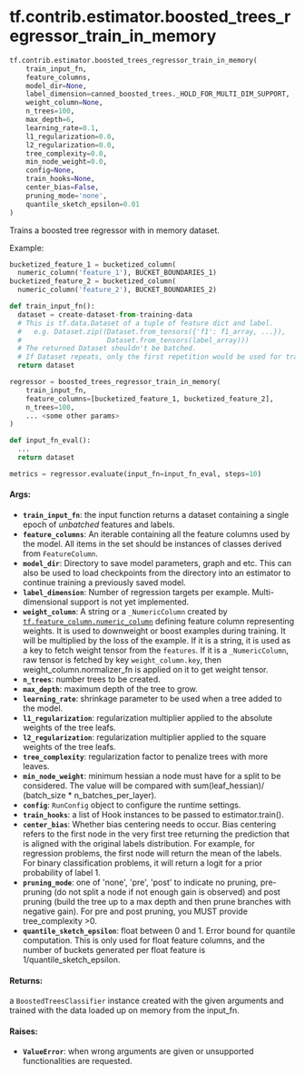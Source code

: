 <div itemscope itemtype="http://developers.google.com/ReferenceObject">
<meta itemprop="name" content="tf.contrib.estimator.boosted_trees_regressor_train_in_memory" />
<meta itemprop="path" content="Stable" />
</div>

# tf.contrib.estimator.boosted_trees_regressor_train_in_memory

``` python
tf.contrib.estimator.boosted_trees_regressor_train_in_memory(
    train_input_fn,
    feature_columns,
    model_dir=None,
    label_dimension=canned_boosted_trees._HOLD_FOR_MULTI_DIM_SUPPORT,
    weight_column=None,
    n_trees=100,
    max_depth=6,
    learning_rate=0.1,
    l1_regularization=0.0,
    l2_regularization=0.0,
    tree_complexity=0.0,
    min_node_weight=0.0,
    config=None,
    train_hooks=None,
    center_bias=False,
    pruning_mode='none',
    quantile_sketch_epsilon=0.01
)
```

Trains a boosted tree regressor with in memory dataset.

Example:

```python
bucketized_feature_1 = bucketized_column(
  numeric_column('feature_1'), BUCKET_BOUNDARIES_1)
bucketized_feature_2 = bucketized_column(
  numeric_column('feature_2'), BUCKET_BOUNDARIES_2)

def train_input_fn():
  dataset = create-dataset-from-training-data
  # This is tf.data.Dataset of a tuple of feature dict and label.
  #   e.g. Dataset.zip((Dataset.from_tensors({'f1': f1_array, ...}),
  #                     Dataset.from_tensors(label_array)))
  # The returned Dataset shouldn't be batched.
  # If Dataset repeats, only the first repetition would be used for training.
  return dataset

regressor = boosted_trees_regressor_train_in_memory(
    train_input_fn,
    feature_columns=[bucketized_feature_1, bucketized_feature_2],
    n_trees=100,
    ... <some other params>
)

def input_fn_eval():
  ...
  return dataset

metrics = regressor.evaluate(input_fn=input_fn_eval, steps=10)
```

#### Args:

* <b>`train_input_fn`</b>: the input function returns a dataset containing a single
    epoch of *unbatched* features and labels.
* <b>`feature_columns`</b>: An iterable containing all the feature columns used by
    the model. All items in the set should be instances of classes derived
    from `FeatureColumn`.
* <b>`model_dir`</b>: Directory to save model parameters, graph and etc. This can
    also be used to load checkpoints from the directory into an estimator
    to continue training a previously saved model.
* <b>`label_dimension`</b>: Number of regression targets per example.
    Multi-dimensional support is not yet implemented.
* <b>`weight_column`</b>: A string or a `_NumericColumn` created by
    <a href="../../../tf/feature_column/numeric_column.md"><code>tf.feature_column.numeric_column</code></a> defining feature column representing
    weights. It is used to downweight or boost examples during training. It
    will be multiplied by the loss of the example. If it is a string, it is
    used as a key to fetch weight tensor from the `features`. If it is a
    `_NumericColumn`, raw tensor is fetched by key `weight_column.key`,
    then weight_column.normalizer_fn is applied on it to get weight tensor.
* <b>`n_trees`</b>: number trees to be created.
* <b>`max_depth`</b>: maximum depth of the tree to grow.
* <b>`learning_rate`</b>: shrinkage parameter to be used when a tree added to the
    model.
* <b>`l1_regularization`</b>: regularization multiplier applied to the absolute
    weights of the tree leafs.
* <b>`l2_regularization`</b>: regularization multiplier applied to the square weights
    of the tree leafs.
* <b>`tree_complexity`</b>: regularization factor to penalize trees with more leaves.
* <b>`min_node_weight`</b>: minimum hessian a node must have for a split to be
      considered. The value will be compared with sum(leaf_hessian)/
      (batch_size * n_batches_per_layer).
* <b>`config`</b>: `RunConfig` object to configure the runtime settings.
* <b>`train_hooks`</b>: a list of Hook instances to be passed to estimator.train().
* <b>`center_bias`</b>: Whether bias centering needs to occur. Bias centering refers
      to the first node in the very first tree returning the prediction that
      is aligned with the original labels distribution. For example, for
      regression problems, the first node will return the mean of the labels.
      For binary classification problems, it will return a logit for a prior
      probability of label 1.
* <b>`pruning_mode`</b>: one of 'none', 'pre', 'post' to indicate no pruning, pre-
      pruning (do not split a node if not enough gain is observed) and post
      pruning (build the tree up to a max depth and then prune branches with
      negative gain). For pre and post pruning, you MUST provide
      tree_complexity >0.
* <b>`quantile_sketch_epsilon`</b>: float between 0 and 1. Error bound for quantile
      computation. This is only used for float feature columns, and the number
      of buckets generated per float feature is 1/quantile_sketch_epsilon.


#### Returns:

a `BoostedTreesClassifier` instance created with the given arguments and
  trained with the data loaded up on memory from the input_fn.


#### Raises:

* <b>`ValueError`</b>: when wrong arguments are given or unsupported functionalities
     are requested.